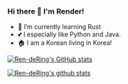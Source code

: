 ### Hi there 👋 I'm Render!

- 🌱 I’m currently learning Rust
- 💕 I especially like Python and Java.
- 🏠 I am a Korean living in Korea!

[![Ren-deRing's GitHub stats](https://github-readme-stats.vercel.app/api?username=Ren-deRing)](https://github.com/anuraghazra/github-readme-stats)

[![Ren-deRing's github stats](https://github-readme-stats.vercel.app/api/top-langs/?username=Ren-deRing&show_icons=true&hide_border=true&title_color=004386&icon_color=004386&layout=compact)](https://github.com/Ren-deRing)     
